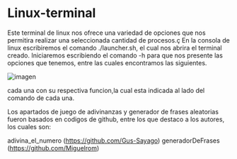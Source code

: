 # Linux-terminal
Este terminal de linux nos ofrece una variedad de opciones que nos permitira realizar una seleccionada cantidad de procesos.ç
En la consola de linux escribiremos el comando ./launcher.sh, el cual nos abrira el terminal creado.
Iniciaremos escribiendo el comando -h para que nos presente las opciones que tenemos, entre las cuales encontramos las siguientes.

![imagen](https://github.com/JaimeQzd/Linux-terminal/assets/160483273/39feb91a-c428-4592-a399-a4ff6ad894ba)

cada una con su respectiva funcion,la cual esta indicada al lado del comando de cada una.

Los apartados de juego de adivinanzas y generador de frases aleatorias fueron basados en codigos de github, entre los que destaco a los autores, los cuales son:

adivina_el_numero (https://github.com/Gus-Sayago)
generadorDeFrases (https://github.com/Miguelrom)



